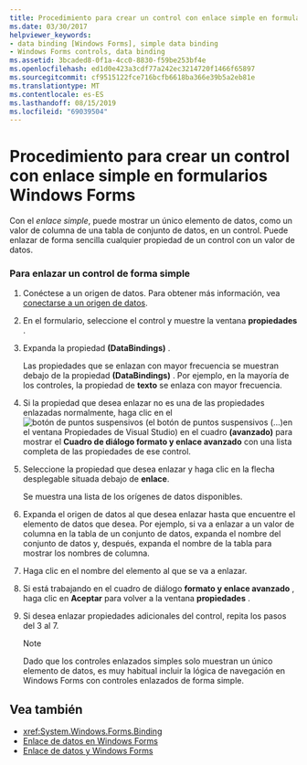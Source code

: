 ```yaml
---
title: Procedimiento para crear un control con enlace simple en formularios Windows Forms
ms.date: 03/30/2017
helpviewer_keywords:
- data binding [Windows Forms], simple data binding
- Windows Forms controls, data binding
ms.assetid: 3bcaded8-0f1a-4cc0-8830-f59be253bf4e
ms.openlocfilehash: ed1d0e423a3cdf77a242ec3214720f1466f65897
ms.sourcegitcommit: cf9515122fce716bcfb6618ba366e39b5a2eb81e
ms.translationtype: MT
ms.contentlocale: es-ES
ms.lasthandoff: 08/15/2019
ms.locfileid: "69039504"
---
```

# <a name="how-to-create-a-simple-bound-control-on-a-windows-form"></a>Procedimiento para crear un control con enlace simple en formularios Windows Forms

Con el *enlace simple*, puede mostrar un único elemento de datos, como un valor de columna de una tabla de conjunto de datos, en un control. Puede enlazar de forma sencilla cualquier propiedad de un control con un valor de datos.

### <a name="to-simple-bind-a-control"></a>Para enlazar un control de forma simple

1. Conéctese a un origen de datos. Para obtener más información, vea [conectarse a un origen de datos](../data/adonet/connecting-to-a-data-source.md).

2. En el formulario, seleccione el control y muestre la ventana **propiedades** .

3. Expanda la propiedad **(DataBindings)** .

     Las propiedades que se enlazan con mayor frecuencia se muestran debajo de la propiedad **(DataBindings)** . Por ejemplo, en la mayoría de los controles, la propiedad de **texto** se enlaza con mayor frecuencia.

4. Si la propiedad que desea enlazar no es una de las propiedades enlazadas normalmente, haga clic en el![botón de **puntos suspensivos** (el botón de puntos suspensivos (...)](./media/how-to-create-a-simple-bound-control-on-a-windows-form/visual-studio-ellipsis-button.png)en el ventana Propiedades de Visual Studio) en el cuadro **(avanzado)** para mostrar el  **Cuadro de diálogo formato y enlace avanzado** con una lista completa de las propiedades de ese control.

5. Seleccione la propiedad que desea enlazar y haga clic en la flecha desplegable situada debajo de **enlace**.

     Se muestra una lista de los orígenes de datos disponibles.

6. Expanda el origen de datos al que desea enlazar hasta que encuentre el elemento de datos que desea. Por ejemplo, si va a enlazar a un valor de columna en la tabla de un conjunto de datos, expanda el nombre del conjunto de datos y, después, expanda el nombre de la tabla para mostrar los nombres de columna.

7. Haga clic en el nombre del elemento al que se va a enlazar.

8. Si está trabajando en el cuadro de diálogo **formato y enlace avanzado** , haga clic en **Aceptar** para volver a la ventana **propiedades** .

9. Si desea enlazar propiedades adicionales del control, repita los pasos del 3 al 7.

    > [!NOTE]
    > Dado que los controles enlazados simples solo muestran un único elemento de datos, es muy habitual incluir la lógica de navegación en Windows Forms con controles enlazados de forma simple.

## <a name="see-also"></a>Vea también

- <xref:System.Windows.Forms.Binding>
- [Enlace de datos en Windows Forms](windows-forms-data-binding.md)
- [Enlace de datos y Windows Forms](data-binding-and-windows-forms.md)
